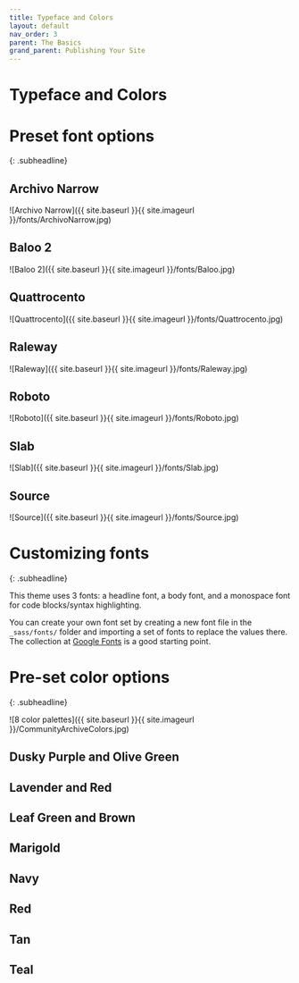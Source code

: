 ```yaml
---
title: Typeface and Colors
layout: default
nav_order: 3
parent: The Basics
grand_parent: Publishing Your Site
---
```


# Typeface and Colors 

# Preset font options
{: .subheadline}

## Archivo Narrow
![Archivo Narrow]({{ site.baseurl }}{{ site.imageurl }}/fonts/ArchivoNarrow.jpg)

## Baloo 2
![Baloo 2]({{ site.baseurl }}{{ site.imageurl }}/fonts/Baloo.jpg)

## Quattrocento
![Quattrocento]({{ site.baseurl }}{{ site.imageurl }}/fonts/Quattrocento.jpg)

## Raleway
![Raleway]({{ site.baseurl }}{{ site.imageurl }}/fonts/Raleway.jpg)

## Roboto
![Roboto]({{ site.baseurl }}{{ site.imageurl }}/fonts/Roboto.jpg)

## Slab
![Slab]({{ site.baseurl }}{{ site.imageurl }}/fonts/Slab.jpg)

## Source
![Source]({{ site.baseurl }}{{ site.imageurl }}/fonts/Source.jpg)

# Customizing fonts
{: .subheadline}

This theme uses 3 fonts: a headline font, a body font, and a monospace font for code blocks/syntax highlighting.

You can create your own font set by creating a new font file in the `_sass/fonts/` folder and importing a set of fonts to replace the values there. The collection at [Google Fonts](https://fonts.google.com) is a good starting point.


# Pre-set color options
{: .subheadline}

![8 color palettes]({{ site.baseurl }}{{ site.imageurl }}/CommunityArchiveColors.jpg)

## Dusky Purple and Olive Green
  <script src="https://coolors.co/palette-widget/widget.js"></script>
  <script data-id="03768526682767458">new CoolorsPaletteWidget("03768526682767458", ["313628","a6ae98","f7faf0","979187","544f53"]); </script>

## Lavender and Red

  <script src="https://coolors.co/palette-widget/widget.js"></script>
  <script data-id="05987572020110035">new CoolorsPaletteWidget("05987572020110035", ["2b303a","d64933","eee5e9","92dce5","7c7c7c"]); </script>

## Leaf Green and Brown
  <script src="https://coolors.co/palette-widget/widget.js"></script>
  <script data-id="02255110307697208">new CoolorsPaletteWidget("02255110307697208", ["483b32","abbf73","faf8f0","dde5b6","836249"]); </script>

## Marigold

  <script src="https://coolors.co/palette-widget/widget.js"></script>
  <script data-id="07366380829562946">new CoolorsPaletteWidget("07366380829562946", ["37323e","de9e36","eceaec","deb841","6d6a75"]); </script>

## Navy
  <script src="https://coolors.co/palette-widget/widget.js"></script>
  <script data-id="05875225772800331">new CoolorsPaletteWidget("05875225772800331", ["353535","549da0","ffffff","d9d9d9","294e66"]); </script>

## Red
  <script src="https://coolors.co/palette-widget/widget.js"></script>
  <script data-id="09046957977818991">new CoolorsPaletteWidget("09046957977818991", ["990000","8e8e8e","ffffff","edebeb","191919"]); </script>

## Tan
  <script src="https://coolors.co/palette-widget/widget.js"></script>
  <script data-id="01621724130939607">new CoolorsPaletteWidget("01621724130939607", ["252422","eb5e28","fffbf7","dcd0cc","4c4843"]); </script>

## Teal
  <script src="https://coolors.co/palette-widget/widget.js"></script>
  <script data-id="036597300461979865">new CoolorsPaletteWidget("036597300461979865", ["092d34","ffa62b","f7f4f3","82c0cc","347383"]); </script>

